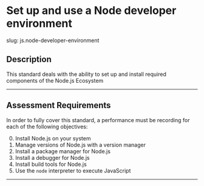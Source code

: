 # Set up and use a Node developer environment

slug: js.node-developer-environment

## Description
This standard deals with the ability to set up and install required components of the Node.js Ecosystem

---
## Assessment Requirements
In order to fully cover this standard, a performance must be recording for each of the following objectives:

0. Install Node.js on your system
1. Manage versions of Node.js with a version manager
2. Install a package manager for Node.js
3. Install a debugger for Node.js
4. Install build tools for Node.js
5. Use the `node` interpreter to execute JavaScript

---
